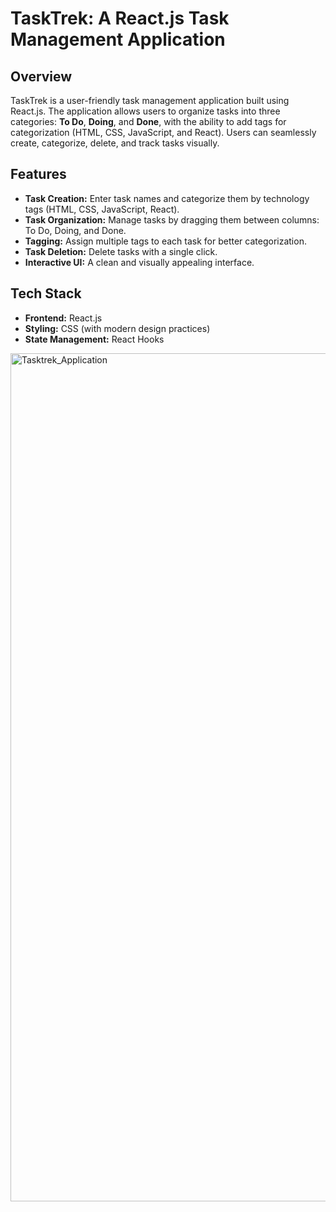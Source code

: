 # TaskTrek: A React.js Task Management Application

## Overview
TaskTrek is a user-friendly task management application built using React.js. The application allows users to organize tasks into three categories: **To Do**, **Doing**, and **Done**, with the ability to add tags for categorization (HTML, CSS, JavaScript, and React). Users can seamlessly create, categorize, delete, and track tasks visually.

## Features
- **Task Creation:** Enter task names and categorize them by technology tags (HTML, CSS, JavaScript, React).
- **Task Organization:** Manage tasks by dragging them between columns: To Do, Doing, and Done.
- **Tagging:** Assign multiple tags to each task for better categorization.
- **Task Deletion:** Delete tasks with a single click.
- **Interactive UI:** A clean and visually appealing interface.

## Tech Stack
- **Frontend:** React.js
- **Styling:** CSS (with modern design practices)
- **State Management:** React Hooks

<img width="1357" alt="Tasktrek_Application" src="https://github.com/user-attachments/assets/fa1bc453-8f85-4409-86e4-62a798b90bce" />
